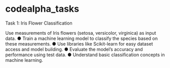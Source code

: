 # codealpha_tasks

Task 1: Iris Flower Classification

Use measurements of Iris flowers (setosa, versicolor, virginica) as input data.
● Train a machine learning model to classify the species based on these measurements.
● Use libraries like Scikit-learn for easy dataset access and model building.
● Evaluate the model’s accuracy and performance using test data.
● Understand basic classification concepts in machine learning.
